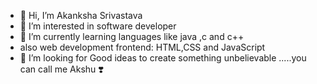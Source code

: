 - 👋 Hi, I’m Akanksha Srivastava 
- 👀 I’m interested in software developer 
- 🌱 I’m currently learning languages like java ,c and c++
- also web development frontend: HTML,CSS and JavaScript 
- 💞️ I’m looking for Good ideas to create something unbelievable 
       .....you can call me Akshu ❣️

